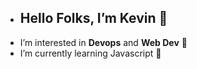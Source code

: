-  ## Hello Folks, I’m Kevin 👋 
-   I’m interested in **Devops** and **Web Dev** 👀 
-   I’m currently learning Javascript 🌱

<!---
Kevinkp09/Kevinkp09 is a ✨ special ✨ repository because its `README.md` (this file) appears on your GitHub profile.
You can click the Preview link to take a look at your changes.
--->

